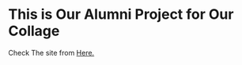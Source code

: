 <h1>This is Our Alumni Project for Our Collage</h1>
Check The site from <a href="https://gmit-alumni-connect.onrender.com/">Here.</a>
